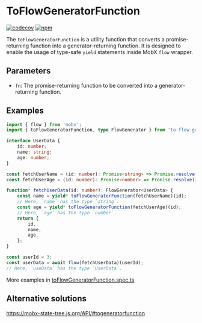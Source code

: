 # ToFlowGeneratorFunction

[![codecov](https://codecov.io/github/harunou/to-flow-generator-function/branch/main/graph/badge.svg?token=1WTYGPJ8N5)](https://codecov.io/github/harunou/to-flow-generator-function)
[![npm](https://img.shields.io/npm/v/to-flow-generator-function)](https://www.npmjs.com/package/to-flow-generator-function)

The `toFlowGeneratorFunction` is a utility function that converts a promise-returning function into a generator-returning function. It is designed to enable the usage of type-safe `yield` statements inside MobX `flow` wrapper.

## Parameters

- `fn`: The promise-returning function to be converted into a generator-returning function.

## Examples

```typescript
import { flow } from 'mobx';
import { toFlowGeneratorFunction, type FlowGenerator } from 'to-flow-generator-function';

interface UserData {
    id: number;
    name: string;
    age: number;
}

const fetchUserName = (id: number): Promise<string> => Promise.resolve('John');
const fetchUserAge = (id: number): Promise<number> => Promise.resolve(25);

function* fetchUserData(id: number): FlowGenerator<UserData> {
    const name = yield* toFlowGeneratorFunction(fetchUserName)(id);
    // Here, `name` has the type `string`.
    const age = yield* toFlowGeneratorFunction(fetchUserAge)(id);
    // Here, `age` has the type `number`.
    return {
        id,
        name,
        age,
    };
}

const userId = 3;
const userData = await flow(fetchUserData)(userId);
// Here, `useData` has the type `UserData`.
```

More examples in [toFlowGeneratorFunction.spec.ts](./src/toFlowGeneratorFunction.spec.ts)

## Alternative solutions

<https://mobx-state-tree.js.org/API/#togeneratorfunction>
